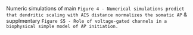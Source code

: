 Numeric simulations of main `Figure 4 - Numerical simulations predict that dendritic scaling with AIS distance normalizes the somatic AP` & supplmentary `Figure S5 - Role of voltage-gated channels in a biophysical simple model of AP initiation.`
